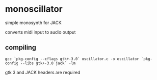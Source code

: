 # monoscillator

simple monosynth for JACK

converts midi input to audio output

## compiling

```
gcc `pkg-config --cflags gtk+-3.0` oscillator.c -o oscillator `pkg-config --libs gtk+-3.0 jack` -lm
```

gtk 3 and JACK headers are required
